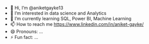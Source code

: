 - 👋 Hi, I’m @aniketgayke13
- 👀 I’m interested in data science and Analytics
- 🌱 I’m currently learning SQL, Power BI, Machine Learning
- 📫 How to reach me https://www.linkedin.com/in/aniket-gayke/
- 😄 Pronouns: ...
- ⚡ Fun fact: ...

<!---
aniketgayke13/aniketgayke13 is a ✨ special ✨ repository because its `README.md` (this file) appears on your GitHub profile.
You can click the Preview link to take a look at your changes.
--->

